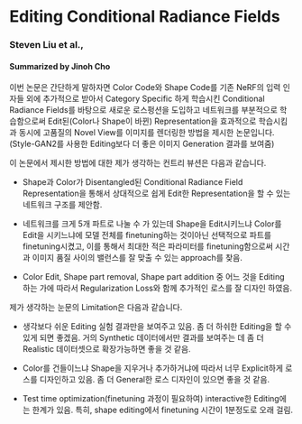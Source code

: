 # Editing Conditional Radiance Fields
### Steven Liu et al.,
#### Summarized by Jinoh Cho

이번 논문은 간단하게 말하자면 Color Code와 Shape Code를 기존 NeRF의 입력 인자들 외에 추가적으로 받아서 Category Specific 하게 학습시킨 Conditional Radiance Fields를 바탕으로 새로운 로스펑션을 도입하고 네트워크를 부분적으로 학습함으로써 Edit된(Color나 Shape이 바뀐) Representation을 효과적으로 학습시킴과 동시에 고품질의 Novel View를 이미지를 렌더링한 방법을 제시한 논문입니다. (Style-GAN2를 사용한 Editing보다 더 좋은 이미지 Generation 결과를 보여줌)

 

이 논문에서 제시한 방법에 대한 제가 생각하는 컨트리 뷰션은 다음과 같습니다.


	
* Shape과 Color가 Disentangled된 Conditional Radiance Field Representation을 통해서 상대적으로 쉽게 Edit한 Representation을 할 수 있는 네트워크 구조를 제안함.
	
* 네트워크를 크게 5개 파트로 나눌 수 가 있는데 Shape을 Edit시키느냐 Color를 Edit을 시키느냐에 모델 전체를 finetuning하는 것이아닌 선택적으로 파트를 finetuning시켰고, 이를 통해서 최대한 적은 파라미터를 finetuning함으로써 시간과 이미지 품질 사이의 밸런스를 잘 맞출 수 있는 approach를 찾음.
	
* Color Edit, Shape part removal, Shape part addition 중 어느 것을 Editing 하는 가에 따라서 Regularization Loss와 함께 추가적인 로스를 잘 디자인 하였음.

제가 생각하는 눈문의 Limitation은 다음과 같습니다.


	
* 생각보다 쉬운 Editing 실험 결과만을 보여주고 있음. 좀 더 하쉬한 Editing을 할 수 있게 되면 좋겠음. 거의 Synthetic 데이터에서만 결과를 보여주는 데 좀 더 Realistic 데이터셋으로 확장가능하면 좋을 것 같음.
	
* Color를 건들이느냐 Shape을 지우거나 추가하거냐에 따라서 너무 Explicit하게 로스를 디자인하고 있음. 좀 더 General한 로스 디자인이 있으면 좋을 것 같음.
	
* Test time optimization(finetuning 과정이 필요하여) interactive한 Editing에는 한계가 있음. 특히, shape editing에서 finetuning 시간이 1분정도로 오래 걸림.